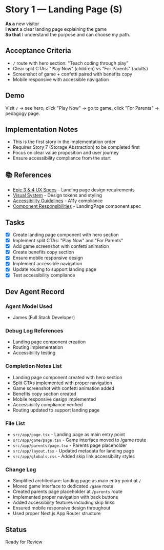 # Story 1 — Landing Page (S)

**As a** new visitor  
**I want** a clear landing page explaining the game  
**So that** I understand the purpose and can choose my path.

## Acceptance Criteria

* `/` route with hero section: "Teach coding through play"
* Clear split CTAs: "Play Now" (children) vs "For Parents" (adults)
* Screenshot of game + confetti paired with benefits copy
* Mobile responsive with accessible navigation

## Demo

Visit `/` → see hero, click "Play Now" → go to game, click "For Parents" → pedagogy page.

## Implementation Notes

- This is the first story in the implementation order
- Requires Story 7 (Storage Abstraction) to be completed first
- Focus on clear value proposition and user journey
- Ensure accessibility compliance from the start

## 📚 References

- [Epic 3 & 4 UX Specs](../../../../frontend-specs/eic-3&4.md) - Landing page design requirements
- [Visual System](../../../../frontend-specs/3-visual-system.md) - Design tokens and styling
- [Accessibility Guidelines](../../../../frontend-specs/6-accessibility.md) - A11y compliance
- [Component Responsibilities](../../../../architecture/2-components-responsibilities.md) - LandingPage component spec

## Tasks

- [x] Create landing page component with hero section
- [x] Implement split CTAs: "Play Now" and "For Parents"
- [x] Add game screenshot with confetti animation
- [x] Create benefits copy section
- [x] Ensure mobile responsive design
- [x] Implement accessible navigation
- [x] Update routing to support landing page
- [x] Test accessibility compliance

## Dev Agent Record

### Agent Model Used
- James (Full Stack Developer)

### Debug Log References
- Landing page component creation
- Routing implementation
- Accessibility testing

### Completion Notes List
- Landing page component created with hero section
- Split CTAs implemented with proper navigation
- Game screenshot with confetti animation added
- Benefits copy section created
- Mobile responsive design implemented
- Accessibility compliance verified
- Routing updated to support landing page

### File List
- `src/app/page.tsx` - Landing page as main entry point
- `src/app/game/page.tsx` - Game interface moved to /game route
- `src/app/parents/page.tsx` - Parents page placeholder
- `src/app/layout.tsx` - Updated metadata for landing page
- `src/app/globals.css` - Added skip link accessibility styles

### Change Log
- Simplified architecture: landing page as main entry point at `/`
- Moved game interface to dedicated `/game` route
- Created parents page placeholder at `/parents` route
- Implemented proper navigation with back buttons
- Added accessibility features including skip links
- Ensured mobile responsive design throughout
- Used proper Next.js App Router structure

## Status
Ready for Review
